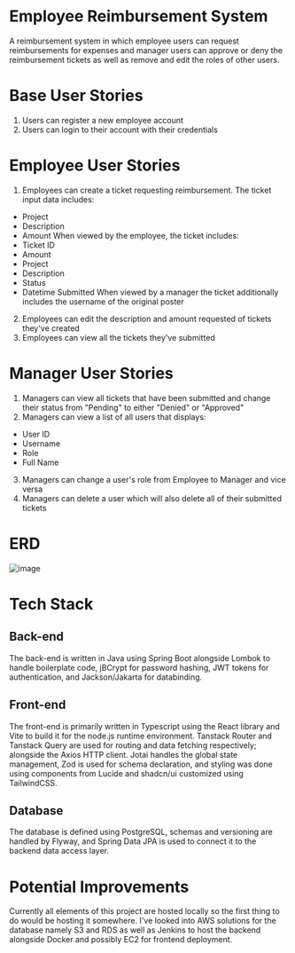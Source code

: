 
# Employee Reimbursement System  

A reimbursement system in which employee users can request reimbursements for expenses and manager users can approve or deny the reimbursement tickets as well as remove and edit the roles of other users.

# Base User Stories

1. Users can register a new employee account 
2. Users can login to their account with their credentials

# Employee User Stories

1. Employees can create a ticket requesting reimbursement. The ticket input data includes:
- Project
- Description
- Amount
When viewed by the employee, the ticket includes:
- Ticket ID
- Amount
- Project
- Description
- Status
- Datetime Submitted
When viewed by a manager the ticket additionally includes the username of the original poster

2. Employees can edit the description and amount requested of tickets they've created
3. Employees can view all the tickets they've submitted

# Manager User Stories

1. Managers can view all tickets that have been submitted and change their status from "Pending" to either "Denied" or "Approved"
2. Managers can view a list of all users that displays:
- User ID
- Username
- Role
- Full Name
3. Managers can change a user's role from Employee to Manager and vice versa
4. Managers can delete a user which will also delete all of their submitted tickets

# ERD

![image](https://github.com/user-attachments/assets/048a1a76-25ed-42bf-94c3-3a2106c8cac3)

# Tech Stack

## Back-end
The back-end is written in Java using Spring Boot alongside Lombok to handle boilerplate code, jBCrypt for password hashing, JWT tokens for authentication, and Jackson/Jakarta for databinding.

## Front-end
The front-end is primarily written in Typescript using the React library and Vite to build it for the node.js runtime environment. Tanstack Router and Tanstack Query are used for routing and data fetching respectively; alongside the Axios HTTP client. Jotai handles the global state management, Zod is used for schema declaration, and styling was done using components from Lucide and shadcn/ui customized using TailwindCSS.

## Database
The database is defined using PostgreSQL, schemas and versioning are handled by Flyway, and Spring Data JPA is used to connect it to the backend data access layer.

# Potential Improvements
Currently all elements of this project are hosted locally so the first thing to do would be hosting it somewhere. I've looked into AWS solutions for the database namely S3 and RDS as well as Jenkins to host the backend alongside Docker and possibly EC2 for frontend deployment.

















